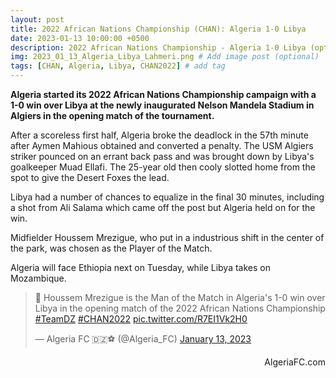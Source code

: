 ```yaml
---
layout: post
title: 2022 African Nations Championship (CHAN): Algeria 1-0 Libya
date: 2023-01-13 10:00:00 +0500
description: 2022 African Nations Championship - Algeria 1-0 Libya (optional)
img: 2023_01_13_Algeria_Libya_Lahmeri.png # Add image post (optional)
tags: [CHAN, Algeria, Libya, CHAN2022] # add tag
---
```

**Algeria started its 2022 African Nations Championship campaign with a 1-0 win over Libya at the newly inaugurated Nelson Mandela Stadium in Algiers in the opening match of the tournament.**

After a scoreless first half, Algeria broke the deadlock in the 57th minute after Aymen Mahious obtained and converted a penalty. The USM Algiers striker pounced on an errant back pass and was brought down by Libya's goalkeeper Muad Ellafi. The 25-year old then cooly slotted home from the spot to give the Desert Foxes the lead.

Libya had a number of chances to equalize in the final 30 minutes, including a shot from Ali Salama which came off the post but Algeria held on for the win.

Midfielder Houssem Mrezigue, who put in a industrious shift in the center of the park, was chosen as the Player of the Match. 

Algeria will face Ethiopia next on Tuesday, while Libya takes on Mozambique.

<p style="text-align:center"><blockquote class="twitter-tweet"><p lang="en" dir="ltr">🏅 Houssem Mrezigue is the Man of the Match in Algeria&#39;s 1-0 win over Libya in the opening match of the 2022 African Nations Championship <a href="https://twitter.com/hashtag/TeamDZ?src=hash&amp;ref_src=twsrc%5Etfw">#TeamDZ</a> <a href="https://twitter.com/hashtag/CHAN2022?src=hash&amp;ref_src=twsrc%5Etfw">#CHAN2022</a> <a href="https://t.co/R7EI1Vk2H0">pic.twitter.com/R7EI1Vk2H0</a></p>&mdash; Algeria FC 🇩🇿⚽️ (@Algeria_FC) <a href="https://twitter.com/Algeria_FC/status/1614012549770498058?ref_src=twsrc%5Etfw">January 13, 2023</a></blockquote> <script async src="https://platform.twitter.com/widgets.js" charset="utf-8"></script></p>

<p style="text-align:right">AlgeriaFC.com</p>
